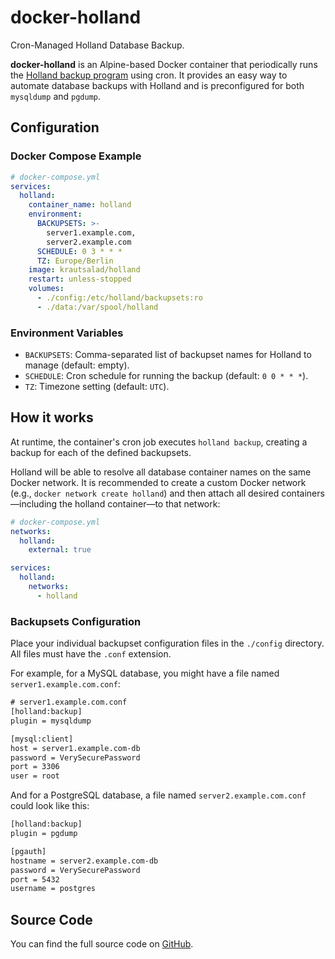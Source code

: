 # docker-holland

Cron-Managed Holland Database Backup.

**docker-holland** is an Alpine-based Docker container that periodically runs the [Holland backup program](https://hollandbackup.org/) using cron. It provides an easy way to automate database backups with Holland and is preconfigured for both `mysqldump` and `pgdump`.

## Configuration

### Docker Compose Example

```yml
# docker-compose.yml
services:
  holland:
    container_name: holland
    environment:
      BACKUPSETS: >-
        server1.example.com,
        server2.example.com
      SCHEDULE: 0 3 * * *
      TZ: Europe/Berlin
    image: krautsalad/holland
    restart: unless-stopped
    volumes:
      - ./config:/etc/holland/backupsets:ro
      - ./data:/var/spool/holland
```

### Environment Variables

- `BACKUPSETS`: Comma-separated list of backupset names for Holland to manage (default: empty).
- `SCHEDULE`: Cron schedule for running the backup (default: `0 0 * * *`).
- `TZ`: Timezone setting (default: `UTC`).

## How it works

At runtime, the container's cron job executes `holland backup`, creating a backup for each of the defined backupsets.

Holland will be able to resolve all database container names on the same Docker network. It is recommended to create a custom Docker network (e.g., `docker network create holland`) and then attach all desired containers—including the holland container—to that network:

```yml
# docker-compose.yml
networks:
  holland:
    external: true

services:
  holland:
    networks:
      - holland
```

### Backupsets Configuration

Place your individual backupset configuration files in the `./config` directory. All files must have the `.conf` extension.

For example, for a MySQL database, you might have a file named `server1.example.com.conf`:

```txt
# server1.example.com.conf
[holland:backup]
plugin = mysqldump

[mysql:client]
host = server1.example.com-db
password = VerySecurePassword
port = 3306
user = root
```

And for a PostgreSQL database, a file named `server2.example.com.conf` could look like this:

```txt
[holland:backup]
plugin = pgdump

[pgauth]
hostname = server2.example.com-db
password = VerySecurePassword
port = 5432
username = postgres
```

## Source Code

You can find the full source code on [GitHub](https://github.com/krautsalad/docker-holland).
